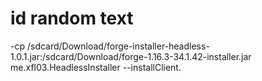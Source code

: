 # id random text

-cp /sdcard/Download/forge-installer-headless-1.0.1.jar:/sdcard/Download/forge-1.16.3-34.1.42-installer.jar me.xfl03.HeadlessInstaller --installClient.

